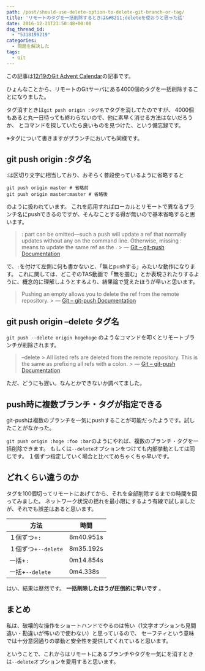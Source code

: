 ```yaml
---
path: /post/should-use-delete-option-to-delete-git-branch-or-tag/
title: 'リモートのタグを一括削除するときは&#8211;deleteを使おうと思った話'
date: 2016-12-21T23:50:48+00:00
dsq_thread_id:
  - "5318199219"
categories:
  - 問題を解決した
tags:
  - Git
---
```

この記事は[12/19のGit Advent Calendar](http://qiita.com/advent-calendar/2016/git)の記事です。

ひょんなことから、リモートのGitサーバにある4000個のタグを一括削除することになりました。

タグ消すときは`git push origin :タグ名`でタグを消してたのですが、 4000個もあると丸一日待っても終わらないので、他に素早く消せる方法はないだろうか、 とコマンドを探していたら良いものを見つけた、という備忘録です。

※タグについて書きますがブランチにおいても同様です。



<!--more-->



## git push origin :タグ名

:は区切り文字に相当しており、おそらく普段使っているように省略すると


```
git push origin master # 省略前
git push origin master:master # 省略後
```


のように扱われています。 これを応用すればローカルとリモートで異なるブランチ名にpushできるのですが、そんなことする得が無いので基本省略すると思います。

> :<dst> part can be omitted—​such a push will update a ref that <src> normally updates without any <refspec> on the command line. Otherwise, missing :<dst> means to update the same ref as the <src>. > — [Git &#8211; git-push Documentation](https://git-scm.com/docs/git-push)</src></dst></refspec></src></dst>

で、`:`を付けて左側に何も書かないと、「無とpushする」みたいな動作になります。 これに関しては、どこぞのTAS動画で「無を掴む」とか表現されたりするように、概念的に理解しようとするより、結果論で覚えたほうが早いと思います。

> Pushing an empty <src> allows you to delete the <dst> ref from the remote repository. > — [Git &#8211; git-push Documentation](https://git-scm.com/docs/git-push)</dst></src>

## git push origin &#8211;delete タグ名

`git push --delete origin hogehoge` のようなコマンドを叩くとリモートブランチが削除されます。

> &#8211;delete > All listed refs are deleted from the remote repository. This is the same as prefixing all refs with a colon. > — [Git &#8211; git-push Documentation](https://git-scm.com/docs/git-push)

ただ、どうにも遅い。なんとかできないか調べてました。

push時に複数ブランチ・タグが指定できる
----------------------------------------


git-pushは複数のブランチを一気にpushすることが可能だったようです。試したことがなかった。

`git push origin :hoge :foo :bar`のようにやれば、複数のブランチ・タグを一括削除できます。 もしくは`--delete`オプションをつけても内部挙動としては同じです。 １個ずつ指定していく場合と比べてめちゃくちゃ早いです。

どれくらい違うのか
----------------------------------------


タグを100個切ってリモートにあげてから、それを全部削除するまでの時間を図ってみました。 ネットワーク状況の揺れを最小限にするよう有線で試しましたが、それでも誤差はあると思います。

| 方法              | 時間        |
| --------------- | --------- |
| １個ずつ+`:`        | 8m40.951s |
| １個ずつ+`--delete` | 8m35.192s |
| 一括+`:`          | 0m14.854s |
| 一括+`--delete`   | 0m4.338s  |

はい、結果は歴然です。 **一括削除したほうが圧倒的に早いです** 。

まとめ
----------------------------------------


私は、破壊的な操作をショートハンドでやるのは怖い（1文字オプションも見間違い・勘違いが怖いので使わない）と思っているので、 セーフティという意味では十分意図通りの挙動と安全性を提供してくれていると思います。

ということで、これからはリモートにあるブランチやタグを一気にを消すときは`--delete`オプションを愛用すると思います。

<div style="font-size:0px;height:0px;line-height:0px;margin:0;padding:0;clear:both">
</div>